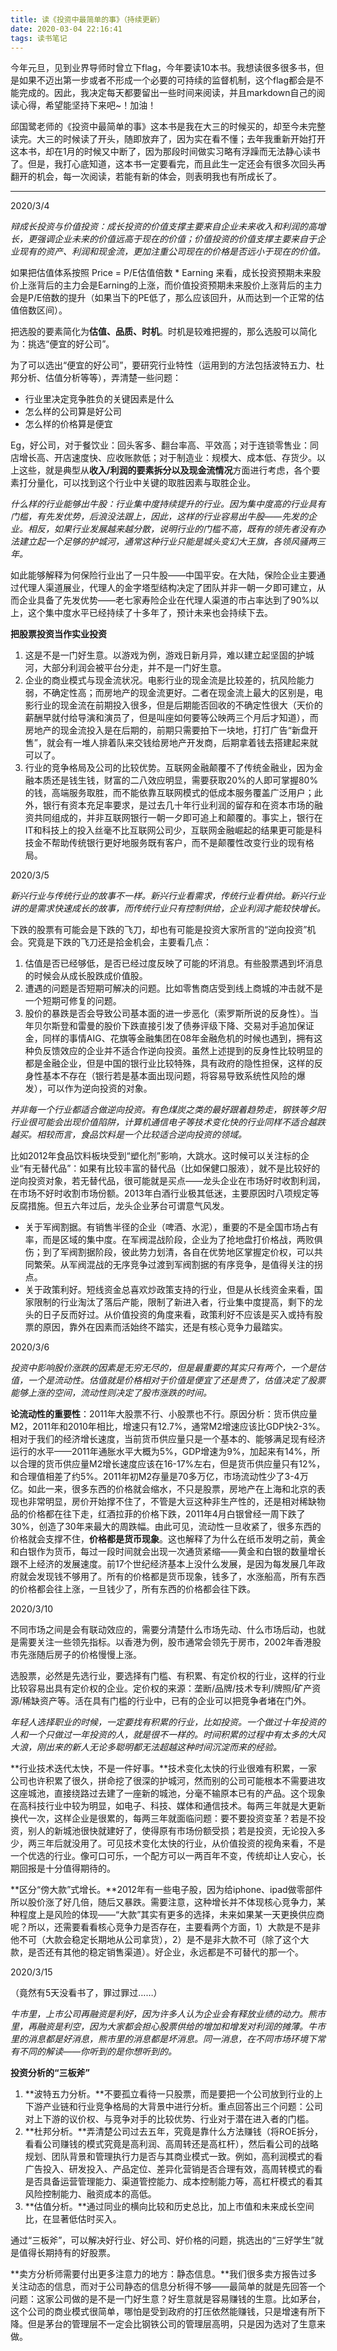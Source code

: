 ```yaml
---
title: 读《投资中最简单的事》（持续更新）
date: 2020-03-04 22:16:41
tags: 读书笔记
---
```


今年元旦，见到业界导师时曾立下flag，今年要读10本书。我想读很多很多书，但是如果不迈出第一步或者不形成一个必要的可持续的监督机制，这个flag都会是不能完成的。因此，我决定每天都要留出一些时间来阅读，并且markdown自己的阅读心得，希望能坚持下来吧~！加油！


邱国鹭老师的《投资中最简单的事》这本书是我在大三的时候买的，却至今未完整读完。大三的时候读了开头，随即放弃了，因为实在看不懂；去年我重新开始打开这本书，却在1月的时候又中断了，因为那段时间做实习略有浮躁而无法静心读书了。但是，我打心底知道，这本书一定要看完，而且此生一定还会有很多次回头再翻开的机会，每一次阅读，若能有新的体会，则表明我也有所成长了。

---

2020/3/4

*辩成长投资与价值投资：成长投资的价值支撑主要来自企业未来收入和利润的高增长，更强调企业未来的价值远高于现在的价值；价值投资的价值支撑主要来自于企业现有的资产、利润和现金流，更加注重公司现在的价格是否远小于现在的价值。*

如果把估值体系按照 Price = P/E估值倍数 * Earning 来看，成长投资预期未来股价上涨背后的主力会是Earning的上涨，而价值投资预期未来股价上涨背后的主力会是P/E倍数的提升（如果当下的PE低了，那么应该回升，从而达到一个正常的估值倍数区间）。

把选股的要素简化为**估值、品质、时机**。时机是较难把握的，那么选股可以简化为：挑选“便宜的好公司”。

为了可以选出“便宜的好公司”，要研究行业特性（运用到的方法包括波特五力、杜邦分析、估值分析等等），弄清楚一些问题：

- 行业里决定竞争胜负的关键因素是什么
- 怎么样的公司算是好公司
- 怎么样的价格算是便宜

Eg，好公司，对于餐饮业：回头客多、翻台率高、平效高；对于连锁零售业：同店增长高、开店速度快、应收账款低；对于制造业：规模大、成本低、存货少。以上这些，就是典型从**收入/利润的要素拆分以及现金流情况**方面进行考虑，各个要素打分量化，可以找到这个行业中关键的取胜因素与取胜企业。

*什么样的行业能够出牛股：行业集中度持续提升的行业。因为集中度高的行业具有门槛，有先发优势，后浪没法跟上，因此，这样的行业容易出牛股——先发的企业。相反，如果行业发展越来越分散，说明行业的门槛不高，既有的领先者没有办法建立起一个足够的护城河，通常这种行业只能是城头变幻大王旗，各领风骚两三年。*

如此能够解释为何保险行业出了一只牛股——中国平安。在大陆，保险企业主要通过代理人渠道展业，代理人的金字塔型结构决定了团队并非一朝一夕即可建立，从而企业具备了先发优势——老七家寿险企业在代理人渠道的市占率达到了90%以上，这个集中度水平已经持续了十多年了，预计未来也会持续下去。

**把股票投资当作实业投资**

1. 这是不是一门好生意。以游戏为例，游戏日新月异，难以建立起坚固的护城河，大部分利润会被平台分走，并不是一门好生意。
2. 企业的商业模式与现金流状况。电影行业的现金流是比较差的，抗风险能力弱，不确定性高；而房地产的现金流更好。二者在现金流上最大的区别是，电影行业的现金流在前期投入很多，但是后期能否回收的不确定性很大（天价的薪酬早就付给导演和演员了，但是叫座如何要等公映两三个月后才知道），而房地产的现金流投入是在后期的，前期只需要拍下一块地，打打广告“新盘开售”，就会有一堆人排着队来交钱给房地产开发商，后期拿着钱去搭建起来就可以了。
3. 行业的竞争格局及公司的比较优势。互联网金融颠覆不了传统金融业，因为金融本质还是钱生钱，财富的二八效应明显，需要获取20%的人即可掌握80%的钱，高端服务取胜，而不能依靠互联网模式的低成本服务覆盖广泛用户；此外，银行有资本充足率要求，是过去几十年行业利润的留存和在资本市场的融资共同组成的，并非互联网银行一朝一夕即可追上和颠覆的。事实上，银行在IT和科技上的投入丝毫不比互联网公司少，互联网金融崛起的结果更可能是科技金不帮助传统银行更好地服务既有客户，而不是颠覆性改变行业的现有格局。

2020/3/5

*新兴行业与传统行业的故事不一样。新兴行业看需求，传统行业看供给。新兴行业讲的是需求快速成长的故事，而传统行业只有控制供给，企业利润才能较快增长。*

下跌的股票有可能会是下跌的飞刀，却也有可能是投资大家所言的“逆向投资”机会。究竟是下跌的飞刀还是拾金机会，主要看几点：

1. 估值是否已经够低，是否已经过度反映了可能的坏消息。有些股票遇到坏消息的时候会从成长股跌成价值股。
2. 遭遇的问题是否短期可解决的问题。比如零售商店受到线上商城的冲击就不是一个短期可修复的问题。
3. 股价的暴跌是否会导致公司基本面的进一步恶化（索罗斯所说的反身性）。当年贝尔斯登和雷曼的股价下跌直接引发了债券评级下降、交易对手追加保证金，同样的事情AIG、花旗等金融集团在08年金融危机的时候也遇到，拥有这种负反馈效应的企业并不适合作逆向投资。虽然上述提到的反身性比较明显的都是金融企业，但是中国的银行业比较特殊，具有政府的隐性担保，这样的反身性基本不存在（银行若是基本面出现问题，将容易导致系统性风险的爆发），可以作为逆向投资的对象。

*并非每一个行业都适合做逆向投资。有色煤炭之类的最好跟着趋势走，钢铁等夕阳行业很可能会出现价值陷阱，计算机通信电子等技术变化快的行业同样不适合越跌越买。相较而言，食品饮料是一个比较适合逆向投资的领域。*

比如2012年食品饮料板块受到“塑化剂”影响，大跳水。这时候可以关注标的企业“有无替代品”：如果有比较丰富的替代品（比如保健口服液），就不是比较好的逆向投资对象，若无替代品，很可能就是买点——龙头企业在市场好时收割利润，在市场不好时收割市场份额。2013年白酒行业极其低迷，主要原因时八项规定等反腐措施。但五六年过后，龙头企业茅台可谓意气风发。

- 关于军阀割据。有销售半径的企业（啤酒、水泥），重要的不是全国市场占有率，而是区域的集中度。在军阀混战阶段，企业为了抢地盘打价格战，两败俱伤；到了军阀割据阶段，彼此势力划清，各自在优势地区掌握定价权，可以共同繁荣。从军阀混战的无序竞争过渡到军阀割据的有序竞争，是值得关注的拐点。
- 关于政策利好。短线资金总喜欢炒政策支持的行业，但是从长线资金来看，国家限制的行业淘汰了落后产能，限制了新进入者，行业集中度提高，剩下的龙头的日子反而好过。从价值投资的角度来看，政策利好不应该是买入或持有股票的原因，靠外在因素而活始终不踏实，还是有核心竞争力最踏实。

2020/3/6

*投资中影响股价涨跌的因素是无穷无尽的，但是最重要的其实只有两个，一个是估值，一个是流动性。估值就是价格相对于价值是便宜了还是贵了，估值决定了股票能够上涨的空间，流动性则决定了股市涨跌的时间。*

**论流动性的重要性**：2011年大股票不行、小股票也不行。原因分析：货币供应量M2，2011年和2010年相比，增速只有12.7%，通常M2增速应该比GDP快2-3%。相对于我们的经济增长速度，当前货币供应量只是一个基本的、能够满足现有经济运行的水平——2011年通胀水平大概为5%，GDP增速为9%，加起来有14%，所以合理的货币供应量M2增长速度应该在16-17%左右，但是货币供应量只有12%，和合理值相差了约5%。2011年初M2存量是70多万亿，市场流动性少了3-4万亿。如此一来，很多东西的价格就会缩水，不只是股票，房地产在上海和北京的表现也非常明显，房价开始撑不住了，不管是大豆这种非生产性的，还是相对稀缺物品的价格都在往下走，红酒拉菲的价格下跌，2011年4月白银曾经一周下跌了30%，创造了30年来最大的周跌幅。由此可见，流动性一旦收紧了，很多东西的价格就会支撑不住，**价格都是货币现象**。这也解释了为什么在纸币发明之前，黄金和白银作为货币，每过一段时间就会出现一次通货紧缩——黄金和白银的数量增长跟不上经济的发展速度。前17个世纪经济基本上没什么发展，是因为每发展几年政府就会发现钱不够用了。所有的价格都是货币现象，钱多了，水涨船高，所有东西的价格都会往上涨，一旦钱少了，所有东西的价格都会往下跌。

2020/3/10

不同市场之间是会有联动效应的，需要分清楚什么市场先动、什么市场后动，也就是需要关注一些领先指标。以香港为例，股市通常会领先于房市，2002年香港股市先涨随后房子的价格慢慢上涨。

选股票，必然是先选行业，要选择有门槛、有积累、有定价权的行业，这样的行业比较容易出具有定价权的企业。定价权的来源：垄断/品牌/技术专利/牌照/矿产资源/稀缺资产等。活在具有门槛的行业中，已有的企业可以把竞争者堵在门外。

*年轻人选择职业的时候，一定要找有积累的行业，比如投资。一个做过十年投资的人和一个只做过一年投资的人，就是很不一样的。时间积累的过程中有太多的大风大浪，刚出来的新人无论多聪明都无法超越这种时间沉淀而来的经验。*

**行业技术迭代太快，不是一件好事。**技术变化太快的行业很难有积累，一家公司也许积累了很久，拼命挖了很深的护城河，然而别的公司可能根本不需要进攻这座城池，直接绕路过去建了一座新的城池，分毫不输原本已有的产品。这个现象在高科技行业中较为明显，如电子、科技、媒体和通信技术。每两三年就是大更新换代一次，这样企业是很累的，每两三年就面临问题：要不要投资变革？若是不投资，别人的新城池很快就建好了，使得原有市场份额受损；若是投资，无论投入多少，两三年后就没用了。可见技术变化太快的行业，从价值投资的视角来看，不是一个优选的行业。像可口可乐，一个配方可以一两百年不变，传统却让人安心，长期回报是十分值得期待的。

**区分“傍大款”式增长。**2012年有一些电子股，因为给iphone、ipad做零部件所以股价涨了好几倍，随后又暴跌。需要注意，这种增长并不体现核心竞争力，某种程度上是风险的体现——“大款”其实有更多的选择，未来如果某一天更换供应商呢？所以，还需要看看核心竞争力是否存在，主要看两个方面，1）大款是不是非他不可（大款会稳定长期地从公司拿货），2）是不是非大款不可（除了这个大款，是否还有其他的稳定销售渠道）。好企业，永远都是不可替代的那一个。

2020/3/15

（竟然有5天没看书了，罪过罪过……）

*牛市里，上市公司再融资是利好，因为许多人认为企业会有释放业绩的动力。熊市里，再融资是利空，因为大家都会担心股票供给的增加和增发对利润的摊薄。牛市里的消息都是好消息，熊市里的消息都是坏消息。同一消息，在不同市场环境下常有不同的解读——你听到的是你想听到的。*

**投资分析的“三板斧”**

1. **波特五力分析。**不要孤立看待一只股票，而是要把一个公司放到行业的上下游产业链和行业竞争格局的大背景中进行分析。重点回答出三个问题：公司对上下游的议价权、与竞争对手的比较优势、行业对于潜在进入者的门槛。
2. **杜邦分析。**弄清楚公司过去五年，究竟是靠什么方法赚钱（将ROE拆分，看看公司赚钱的模式究竟是高利润、高周转还是高杠杆），然后看公司的战略规划、团队背景和管理执行力是否与其商业模式一致。例如，高利润模式的看广告投入、研发投入、产品定位、差异化营销是否合理有效，高周转模式的看是否具备运营管理能力、渠道管控能力、成本控制能力等，高杠杆模式的看其风险控制能力、融资成本的高低。
3. **估值分析。**通过同业的横向比较和历史总比，加上市值和未来成长空间比，在显著低估时买入。

通过“三板斧”，可以解决好行业、好公司、好价格的问题，挑选出的“三好学生”就是值得长期持有的好股票。

**卖方分析师需要付出更多注意力的地方：静态信息。**我们很多卖方报告过多关注动态的信息，而对于公司静态的信息分析得不够——最简单的就是先回答一个问题：这家公司做的是不是一门好生意？好生意就是容易赚钱的生意。比如茅台，这个公司的商业模式很简单，哪怕是受到政府的打压依然能赚钱，只是增速有所下降。但是茅台的管理层不一定会比钢铁公司的管理层高明，只是因为选对了生意来做。
